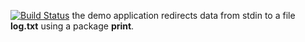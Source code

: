 [![Build Status](https://travis-ci.org/twist025/lab12.svg?branch=master)](https://travis-ci.org/twist025/lab12)
the demo application redirects data from stdin to a file **log.txt** using a package **print**.
